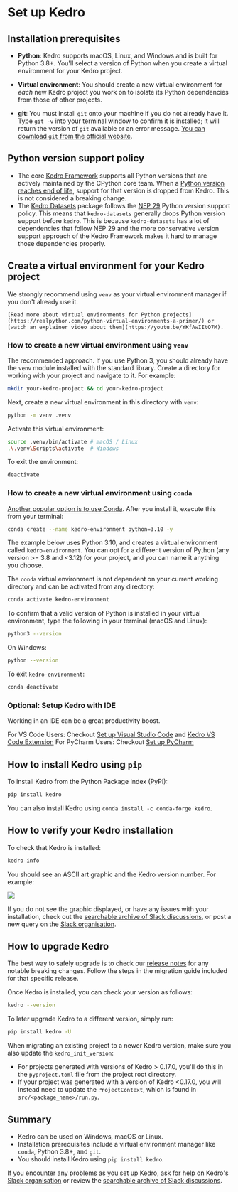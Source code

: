 # Set up Kedro

## Installation prerequisites
* **Python**: Kedro supports macOS, Linux, and Windows and is built for Python 3.8+. You'll select a version of Python when you create a virtual environment for your Kedro project.

* **Virtual environment**: You should create a new virtual environment for *each* new Kedro project you work on to isolate its Python dependencies from those of other projects.

* **git**: You must install `git` onto your machine if you do not already have it. Type `git -v` into your terminal window to confirm it is installed; it will return the version of `git` available or an error message. [You can download `git` from the official website](https://git-scm.com/).

## Python version support policy
* The core [Kedro Framework](https://github.com/kedro-org/kedro) supports all Python versions that are actively maintained by the CPython core team. When a [Python version reaches end of life](https://devguide.python.org/versions/#versions), support for that version is dropped from Kedro. This is not considered a breaking change.
* The [Kedro Datasets](https://github.com/kedro-org/kedro-plugins/tree/main/kedro-datasets) package follows the [NEP 29](https://numpy.org/neps/nep-0029-deprecation_policy.html) Python version support policy. This means that `kedro-datasets` generally drops Python version support before `kedro`. This is because `kedro-datasets` has a lot of dependencies that follow NEP 29 and the more conservative version support approach of the Kedro Framework makes it hard to manage those dependencies properly.

## Create a virtual environment for your Kedro project

We strongly recommend using `venv` as your virtual environment manager if you don't already use it.

``` {tip}
[Read more about virtual environments for Python projects](https://realpython.com/python-virtual-environments-a-primer/) or [watch an explainer video about them](https://youtu.be/YKfAwIItO7M).
```

### How to create a new virtual environment using `venv`

The recommended approach. If you use Python 3, you should already have the `venv` module installed with the standard library. Create a directory for working with your project and navigate to it. For example:

```bash
mkdir your-kedro-project && cd your-kedro-project
```

Next, create a new virtual environment in this directory with `venv`:

```bash
python -m venv .venv
```

Activate this virtual environment:

```bash
source .venv/bin/activate # macOS / Linux
.\.venv\Scripts\activate  # Windows
```

To exit the environment:

```bash
deactivate
```


### How to create a new virtual environment using `conda`

[Another popular option is to use Conda](https://docs.conda.io/projects/conda/en/latest/user-guide/install/). After you install it, execute this from your terminal:

```bash
conda create --name kedro-environment python=3.10 -y
```

The example below uses Python 3.10, and creates a virtual environment called `kedro-environment`. You can opt for a different version of Python (any version >= 3.8 and <3.12) for your project, and you can name it anything you choose.

The `conda` virtual environment is not dependent on your current working directory and can be activated from any directory:

```bash
conda activate kedro-environment
```

To confirm that a valid version of Python is installed in your virtual environment, type the following in your terminal (macOS and Linux):

```bash
python3 --version
```

On Windows:

```bash
python --version
```

To exit `kedro-environment`:

```bash
conda deactivate
```
### Optional: Setup Kedro with IDE
Working in an IDE can be a great productivity boost.

For VS Code Users: Checkout [Set up Visual Studio Code](../development/set_up_vscode.md) and [Kedro VS Code Extension](../development/set_up_vscode.md#kedro-vscode-extension)
For PyCharm Users: Checkout [Set up PyCharm](../development/set_up_pycharm.md)

## How to install Kedro using `pip`

To install Kedro from the Python Package Index (PyPI):

```bash
pip install kedro
```

You can also install Kedro using `conda install -c conda-forge kedro`.

## How to verify your Kedro installation

To check that Kedro is installed:

```bash
kedro info
```

You should see an ASCII art graphic and the Kedro version number. For example:

![](../meta/images/kedro_graphic.png)

If you do not see the graphic displayed, or have any issues with your installation, check out the [searchable archive of Slack discussions](https://linen-slack.kedro.org/), or post a new query on the [Slack organisation](https://slack.kedro.org).


## How to upgrade Kedro

The best way to safely upgrade is to check our [release notes](https://github.com/kedro-org/kedro/blob/main/RELEASE.md) for any notable breaking changes. Follow the steps in the migration guide included for that specific release.

Once Kedro is installed, you can check your version as follows:

```bash
kedro --version
```

To later upgrade Kedro to a different version, simply run:

```bash
pip install kedro -U
```

When migrating an existing project to a newer Kedro version, make sure you also update the `kedro_init_version`:

* For projects generated with versions of Kedro > 0.17.0, you'll do this in the `pyproject.toml` file from the project root directory.
* If your project was generated with a version of Kedro <0.17.0, you will instead need to update the `ProjectContext`, which is found in `src/<package_name>/run.py`.


## Summary

* Kedro can be used on Windows, macOS or Linux.
* Installation prerequisites include a virtual environment manager like `conda`, Python 3.8+, and `git`.
* You should install Kedro using `pip install kedro`.

If you encounter any problems as you set up Kedro, ask for help on Kedro's [Slack organisation](https://slack.kedro.org) or review the [searchable archive of Slack discussions](https://linen-slack.kedro.org/).
